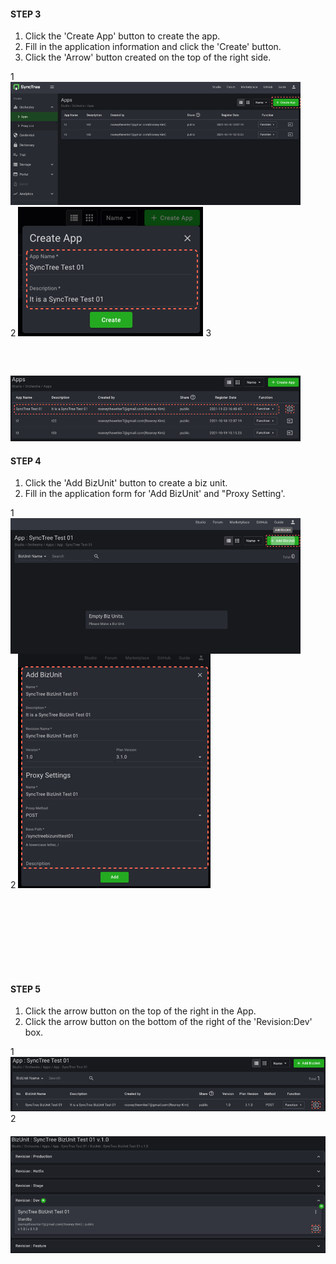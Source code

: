 #### STEP 3

1. Click the 'Create App' button to create the app.
2. Fill in the application information and click the 'Create' button.
3. Click the 'Arrow' button created on the top of the right side.

<div class='img-container' style='width:92%;'>
    <span style='top: 29px;right: -37px;'>1</span>
    <img src='../../img/howtouse/step2-3-1.png' style='' />
    <span style='top: 167px;right: 61px;z-index: 1;'>2</span>
    <img src='../../img/howtouse/step2-3-2.png' class='abs' style='top: 147px;right: -9%;'/>
    <span style='bottom: 65px;right: -30px;'>3</span>
    <img src='../../img/howtouse/step2-3-3.png' style='margin-top:60px'/>
</div>

#### STEP 4

1. Click the 'Add BizUnit' button to create a biz unit.
2. Fill in the application form for 'Add BizUnit' and "Proxy Setting'.

<div class='img-container' style='width:92%;margin-bottom: 150px;'>
    <span style='top: 35px;right: -37px;'>1</span>
    <img src='../../img/howtouse/step2-4-1.png' style='margin-right: 20px;vertical-align: top;' />
    <span style='top: 135px;right: -22px;z-index: 1;'>2</span>
    <img src='../../img/howtouse/step2-4-2.png' class='abs' style='right: -61px;top: 113px;'/>
</div>

#### STEP 5

1. Click the arrow button on the top of the right in the App.
2. Click the arrow button on the bottom of the right of the 'Revision:Dev' box.

<div class='img-container'>
    <span style='top: 65px;right: 5px;'>1</span>
    <img src='../../img/howtouse/step2-5-1.png' style='' />
    <span style='bottom: 84px;right: 5px;'>2</span>
    <img src='../../img/howtouse/step2-5-2.png' style='margin-top: 20px;
'/>
</div>
